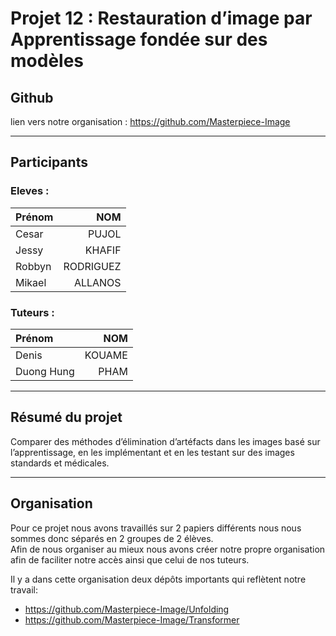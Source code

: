 # Projet 12 : Restauration d’image par Apprentissage fondée sur des modèles

## Github

lien vers notre organisation : https://github.com/Masterpiece-Image
___
## Participants

### Eleves :

| Prénom    | NOM       |
| :----     | ----:     |
| Cesar     | PUJOL     |
| Jessy     | KHAFIF    |
| Robbyn    | RODRIGUEZ |
| Mikael    | ALLANOS   |

### Tuteurs :

| Prénom        | NOM       |
| :----         | ----:     |
| Denis         | KOUAME    |
| Duong Hung    | PHAM      |

___
## Résumé du projet

Comparer des méthodes d’élimination d’artéfacts dans les images basé sur l’apprentissage, en les implémentant et en les testant sur des images standards et médicales.
___

## Organisation

Pour ce projet nous avons travaillés sur 2 papiers différents nous nous sommes donc séparés en 2 groupes de 2 élèves.  
Afin de nous organiser au mieux nous avons créer notre propre organisation afin de faciliter notre accès ainsi que celui de nos tuteurs.  
  
Il y a dans cette organisation deux dépôts importants qui reflètent notre travail:
- https://github.com/Masterpiece-Image/Unfolding
- https://github.com/Masterpiece-Image/Transformer